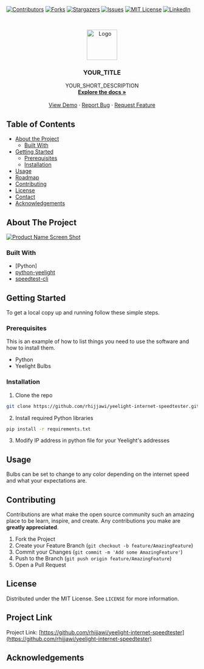 <!--
*** Thanks for checking out this README Template. If you have a suggestion that would
*** make this better, please fork the repo and create a pull request or simply open
*** an issue with the tag "enhancement".
*** Thanks again! Now go create something AMAZING! :D
***
***
***
*** To avoid retyping too much info. Do a search and replace for the following:
*** rhijjawi, yeelight-internet-speedtester, twitter_handle, ramzihijjawi@gmail.com
-->





<!-- PROJECT SHIELDS -->
<!--
*** I'm using markdown "reference style" links for readability.
*** Reference links are enclosed in brackets [ ] instead of parentheses ( ).
*** See the bottom of this document for the declaration of the reference variables
*** for contributors-url, forks-url, etc. This is an optional, concise syntax you may use.
*** https://www.markdownguide.org/basic-syntax/#reference-style-links
-->
[![Contributors][contributors-shield]][contributors-url]
[![Forks][forks-shield]][forks-url]
[![Stargazers][stars-shield]][stars-url]
[![Issues][issues-shield]][issues-url]
[![MIT License][license-shield]][license-url]
[![LinkedIn][linkedin-shield]][linkedin-url]



<!-- PROJECT LOGO -->
<br />
<p align="center">
  <a href="https://github.com/rhijjawi/yeelight-internet-speedtester">
    <img src="images/logo.png" alt="Logo" width="80" height="80">
  </a>

  <h3 align="center">YOUR_TITLE</h3>

  <p align="center">
    YOUR_SHORT_DESCRIPTION
    <br />
    <a href="https://github.com/rhijjawi/yeelight-internet-speedtester"><strong>Explore the docs »</strong></a>
    <br />
    <br />
    <a href="https://github.com/rhijjawi/yeelight-internet-speedtester">View Demo</a>
    ·
    <a href="https://github.com/rhijjawi/yeelight-internet-speedtester/issues">Report Bug</a>
    ·
    <a href="https://github.com/rhijjawi/yeelight-internet-speedtester/issues">Request Feature</a>
  </p>
</p>



<!-- TABLE OF CONTENTS -->
## Table of Contents

* [About the Project](#about-the-project)
  * [Built With](#built-with)
* [Getting Started](#getting-started)
  * [Prerequisites](#prerequisites)
  * [Installation](#installation)
* [Usage](#usage)
* [Roadmap](#roadmap)
* [Contributing](#contributing)
* [License](#license)
* [Contact](#contact)
* [Acknowledgements](#acknowledgements)



<!-- ABOUT THE PROJECT -->
## About The Project

[![Product Name Screen Shot][product-screenshot]](https://example.com)

### Built With
* [Python]
* [python-yeelight]()
* [speedtest-cli]()



<!-- GETTING STARTED -->
## Getting Started

To get a local copy up and running follow these simple steps.

### Prerequisites

This is an example of how to list things you need to use the software and how to install them.
* Python
* Yeelight Bulbs


### Installation

1. Clone the repo
```sh
git clone https://github.com/rhijjawi/yeelight-internet-speedtester.git
```
2. Install required Python libraries
```sh
pip install -r requirements.txt
```
3. Modify IP address in python file for your Yeelight's addresses



<!-- USAGE EXAMPLES -->
## Usage

Bulbs can be set to change to any color depending on the internet speed and what your expectations are.



<!-- CONTRIBUTING -->
## Contributing

Contributions are what make the open source community such an amazing place to be learn, inspire, and create. Any contributions you make are **greatly appreciated**.

1. Fork the Project
2. Create your Feature Branch (`git checkout -b feature/AmazingFeature`)
3. Commit your Changes (`git commit -m 'Add some AmazingFeature'`)
4. Push to the Branch (`git push origin feature/AmazingFeature`)
5. Open a Pull Request



<!-- LICENSE -->
## License

Distributed under the MIT License. See `LICENSE` for more information.



<!-- CONTACT -->
## Project Link
Project Link: [https://github.com/rhijjawi/yeelight-internet-speedtester](https://github.com/rhijjawi/yeelight-internet-speedtester)



<!-- ACKNOWLEDGEMENTS -->
## Acknowledgements



<!-- MARKDOWN LINKS & IMAGES -->
<!-- https://www.markdownguide.org/basic-syntax/#reference-style-links -->
[contributors-shield]: https://img.shields.io/github/contributors/rhijjawi/repo.svg?style=flat-square
[contributors-url]: https://github.com/rhijjawi/repo/graphs/contributors
[forks-shield]: https://img.shields.io/github/forks/rhijjawi/repo.svg?style=flat-square
[forks-url]: https://github.com/rhijjawi/repo/network/members
[stars-shield]: https://img.shields.io/github/stars/rhijjawi/repo.svg?style=flat-square
[stars-url]: https://github.com/rhijjawi/repo/stargazers
[issues-shield]: https://img.shields.io/github/issues/rhijjawi/repo.svg?style=flat-square
[issues-url]: https://github.com/rhijjawi/repo/issues
[license-shield]: https://img.shields.io/github/license/rhijjawi/repo.svg?style=flat-square
[license-url]: https://github.com/rhijjawi/repo/blob/master/LICENSE.txt
[linkedin-shield]: https://img.shields.io/badge/-LinkedIn-black.svg?style=flat-square&logo=linkedin&colorB=555
[linkedin-url]: https://linkedin.com/in/rhijjawi
[product-screenshot]: images/screenshot.png

